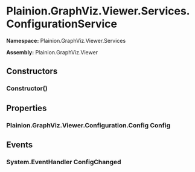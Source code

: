 
# Plainion.GraphViz.Viewer.Services.ConfigurationService

**Namespace:** Plainion.GraphViz.Viewer.Services

**Assembly:** Plainion.GraphViz.Viewer


## Constructors

### Constructor()


## Properties

### Plainion.GraphViz.Viewer.Configuration.Config Config


## Events

### System.EventHandler ConfigChanged
